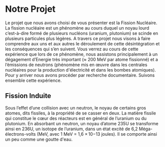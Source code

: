 <h1> Notre Projet </h1>
<p>   Le projet que nous avons choisi de vous présenter est la Fission Nucléaire. La fission nucléaire est un phénomène au cours duquel un noyau lourd c’est-à-dire formé de plusieurs nucléons (uranium, plutonium) se scinde en plusieurs particules plus légères. A travers ce projet nous visons à faire comprendre aux uns et aux autres le déroulement de cette désintégration et les conséquences qui s’en suivent. Vous verrez au cours de cette expérience que lors de ce phénomène, nous assistons principalement à un dégagement d’Energie très important (≈ 200 MeV par atome fissionné) et a l’émissions de neutrons (phénomène mis en œuvre dans les centrales nucléaires pour la production d'électricité et dans les bombes atomiques). Pour y arriver nous avons procéder par recherche documentaire. Suivons ensemble cette expérience.</p>

<h2>Fission Induite</h2>
<p>Sous l’effet d’une collision avec un neutron, le noyau de certains gros atomes, dits fissiles, à la propriété de se casser en deux. La matière fissile qui constitue le cœur des réacteurs est en général de l’uranium ou du plutonium. En absorbant un neutron, un noyau d’atome 235U se transforme ainsi en 236U, un isotope de l’uranium, dans un état excité de 6,2 Méga-électrons-volts (MeV, avec 1 MeV = 1,6 × 10−13 joules). Il se comporte ainsi un peu comme une goutte d'eau.</p>

